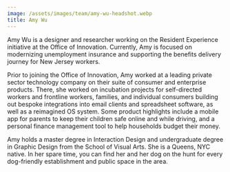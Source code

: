 ```yaml
---
image: /assets/images/team/amy-wu-headshot.webp
title: Amy Wu
---
```


Amy Wu is a designer and researcher working on the Resident Experience initiative at the Office of Innovation. Currently, Amy is focused on modernizing unemployment insurance and supporting the benefits delivery journey for New Jersey workers.

Prior to joining the Office of Innovation, Amy worked at a leading private sector technology company on their suite of consumer and enterprise products. There, she worked on incubation projects for self-directed workers and frontline workers, families, and individual consumers building out bespoke integrations into email clients and spreadsheet software, as well as a reimagined OS system. Some product highlights include a mobile app for parents to keep their children safe online and while driving, and a personal finance management tool to help households budget their money.

Amy holds a master degree in Interaction Design and undergraduate degree in Graphic Design from the School of Visual Arts. She is a Queens, NYC native. In her spare time, you can find her and her dog on the hunt for every dog-friendly establishment and public space in the area.
